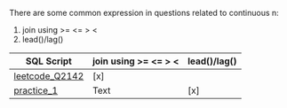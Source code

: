 There are some common expression in questions related to continuous n:
1. join using >= <= > <
2. lead()/lag()


| SQL Script  | join using >= <= > < | lead()/lag() |
| ----------- | ----------- |  ----------- |
| [leetcode_Q2142](https://github.com/irenejiazhou/sql_manual/blob/main/continuous_n/leetcode_Q2142_M.sql)     | [x] |        |
| [practice_1](https://github.com/irenejiazhou/sql_manual/blob/main/continuous_n/practice_1_yoy_continuous_revenue.sql)   | Text        |  [x]       |
